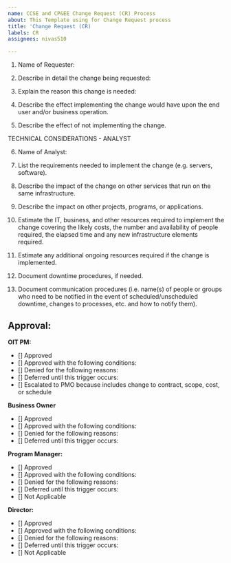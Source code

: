 ```yaml
---
name: CCSE and CP&EE Change Request (CR) Process
about: This Template using for Change Request process
title: 'Change Request (CR)                                                                                                                          '
labels: CR
assignees: nivas510

---
```


1.	Name of Requester:  

2.	Describe in detail the change being requested:

3.	Explain the reason this change is needed:

4.	Describe the effect implementing the change would have upon the end user and/or business operation.

5.	Describe the effect of not implementing the change.

TECHNICAL CONSIDERATIONS - ANALYST

6.	Name of Analyst:

7.	List the requirements needed to implement the change (e.g. servers, software).

8.	Describe the impact of the change on other services that run on the same infrastructure.

9.	Describe the impact on other projects, programs, or applications.

10.	Estimate the IT, business, and other resources required to implement the change covering the likely costs, the number and availability of people required, the elapsed time and any new infrastructure elements required.

11.	Estimate any additional ongoing resources required if the change is implemented.

12.	Document downtime procedures, if needed.

13.	Document communication procedures (i.e. name(s) of people or groups who need to be notified in the event of scheduled/unscheduled downtime, changes to processes, etc. and how to notify them).



## Approval:
**OIT PM:**
- [] Approved
- [] Approved with the following conditions:
- [] Denied for the following reasons:
- [] Deferred until this trigger occurs:
- [] Escalated to PMO because includes change to contract, scope, cost, or schedule

**Business Owner**
- [] Approved
- [] Approved with the following conditions:
- [] Denied for the following reasons:
- [] Deferred until this trigger occurs:

**Program Manager:**
- [] Approved
- [] Approved with the following conditions:
- [] Denied for the following reasons:
- [] Deferred until this trigger occurs:
- [] Not Applicable

**Director:**
- [] Approved
- [] Approved with the following conditions:
- [] Denied for the following reasons:
- [] Deferred until this trigger occurs:
- [] Not Applicable
